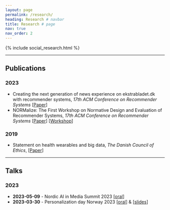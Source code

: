 ```yaml
---
layout: page
permalink: /research/
heading: Research # navbar
title: Research # page
nav: true
nav_order: 2
---
```


<!-- Social -->
<div class="social">
  <div class="contact-icons">
    {% include social_research.html %}
  </div>
</div>

----

## **Publications**

### 2023
- Creating the next generation of news experience on ekstrabladet.dk with recommender systems, 
  *17th ACM Conference on Recommender Systems* 
  [[Paper](https://dl.acm.org/doi/10.1145/3604915.3610248)]
- NORMalize: The First Workshop on Normative Design and Evaluation of Recommender Systems, 
  *17th ACM Conference on Recommender Systems*
  [[Paper](https://scholar.google.com/citations?view_op=view_citation&hl=en&user=N_zRKd8AAAAJ&citation_for_view=N_zRKd8AAAAJ:u-x6o8ySG0sC)] 
  [[Workshop](https://sites.google.com/view/normalizeworkshop/home?authuser=1)]

### 2019
- Statement on health wearables and big data,
  *The Danish Council of Ethics*, 
  [[Paper](https://www.ft.dk/samling/20191/almdel/UER/bilag/2/2095890/index.htm)]

----

## **Talks** 

### 2023
- **2023-05-09** - Nordic AI in Media Summit 2023
  [[oral](https://www.youtube.com/watch?v=i9hcu3Szo7w)]
- **2023-03-30** - Personalization day Norway 2023 
  [[oral](https://youtu.be/piCuYLEYQZc?si=1GjFBCl9-lRsfE1Q&t=13492)] & [[slides](https://docs.google.com/presentation/d/1-GbielaqVoukg3L_KI7NUnVPjBYUB7qA/edit#slide=id.p1)]

